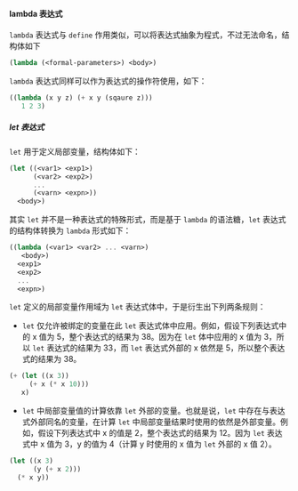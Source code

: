 #### lambda 表达式

`lambda` 表达式与 `define` 作用类似，可以将表达式抽象为程式，不过无法命名，结构体如下

```scheme
(lambda (<formal-parameters>) <body>)
```

`lambda` 表达式同样可以作为表达式的操作符使用，如下：

```scheme
((lambda (x y z) (+ x y (sqaure z)))
   1 2 3)
```

##### let 表达式
`let` 用于定义局部变量，结构体如下：

```scheme
(let ((<var1> <exp1>)
      (<var2> <exp2>)
      ...
      (<varn> <expn>))
  <body>)
```

其实 `let` 并不是一种表达式的特殊形式，而是基于 `lambda` 的语法糖，`let` 表达式的结构体转换为 `lambda` 形式如下：

```scheme
((lambda (<var1> <var2> ... <varn>) 
   <body>)
  <exp1>
  <exp2>
  ...
  <expn>)
```

`let` 定义的局部变量作用域为 `let` 表达式体中，于是衍生出下列两条规则：

- `let` 仅允许被绑定的变量在此 `let` 表达式体中应用。例如，假设下列表达式中的 x 值为 5，整个表达式的结果为 38。因为在 `let` 体中应用的 x 值为 3，所以 `let` 表达式的结果为 33，而 `let` 表达式外部的 x 依然是 5，所以整个表达式的结果为 38。

```scheme
(+ (let ((x 3))
     (+ x (* x 10)))
   x)
```

-  `let` 中局部变量值的计算依靠 `let` 外部的变量。也就是说，`let` 中存在与表达式外部同名的变量，在计算 `let` 中局部变量结果时使用的依然是外部变量。例如，假设下列表达式中 x 的值是 2，整个表达式的结果为 12。因为 `let` 表达式中 x 值为 3，y 的值为 4（计算 y 时使用的 x 值为 `let` 外部的 x 值 2）。

```scheme
(let ((x 3)
      (y (+ x 2)))
  (* x y))
```